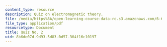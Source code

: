 ```yaml
---
content_type: resource
description: Quiz on electromagnetic theory.
file: /media/https%3A/open-learning-course-data-rc.s3.amazonaws.com/6-632-electromagnetic-wave-theory-spring-2003/8b6de07d9d935d830d57304f16c10197_Q2.pdf
file_type: application/pdf
resourcetype: Document
title: Quiz No. 2
uid: 8b6de07d-9d93-5d83-0d57-304f16c10197
---
```

